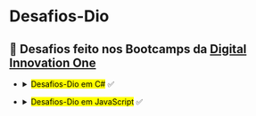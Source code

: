 # Desafios-Dio
## :rocket: Desafios feito nos Bootcamps da [Digital Innovation One](https://web.digitalinnovation.one/track/everis-fullstack-developer)


 


        
<div>
<ul>
   <li>
     <details>
<summary><mark>Desafios-Dio em C#</mark> ✅</summary>
    
## :computer:**Iniciando aritmética em C#**
|**Desafio** | Solução |
| :---: |  :---: | 
| ✅Média 1 | [**Código**](https://github.com/Doni-zete/Desafio-dio/blob/master/C-Sharp/Iniciando%20aritm%C3%A9tica%20em%20C%23/1-M%C3%A9dia%201/solucao.cs) | 
| ✅Média 2 | [**Código**](https://github.com/Doni-zete/Desafio-dio/blob/master/C-Sharp/Iniciando%20aritm%C3%A9tica%20em%20C%23/2-M%C3%A9dia%202/solucao.cs) | 
---------------------------------------------------------------------------------------------------------------------------------------------------------------------------------

## :computer:**Introdução a Programação com C#**
|**Desafio** | Solução |
| :--- |  :---: |
| ✅Dividindo X por Y | [**Código**](https://github.com/Doni-zete/Desafio-dio/blob/master/C-Sharp/Introdu%C3%A7%C3%A3o%20a%20Programa%C3%A7%C3%A3o%20com%20C%23/1-Dividindo%20X%20por%20Y/solu%C3%A7%C3%A3o.cs) | 
| ✅Distância | [**Código**](https://github.com/Doni-zete/Desafio-dio/blob/master/C-Sharp/Introdu%C3%A7%C3%A3o%20a%20Programa%C3%A7%C3%A3o%20com%20C%23/2-Dist%C3%A2ncia/solu%C3%A7%C3%A3o.cs) | 
| ✅Quanta Mandioca | [**Código**](https://github.com/Doni-zete/Desafio-dio/blob/master/C-Sharp/Introdu%C3%A7%C3%A3o%20a%20Programa%C3%A7%C3%A3o%20com%20C%23/3-Quanta%20Mandioca/solu%C3%A7%C3%A3o.cs) | 
| ✅Bazinga! | [**Código**](https://github.com/Doni-zete/Desafio-dio/blob/master/C-Sharp/Introdu%C3%A7%C3%A3o%20a%20Programa%C3%A7%C3%A3o%20com%20C%23/4-Bazinga!/solucao.cs) | 
| ✅Coxinha de Bueno | [**Código**](https://github.com/Doni-zete/Desafio-dio/blob/master/C-Sharp/Introdu%C3%A7%C3%A3o%20a%20Programa%C3%A7%C3%A3o%20com%20C%23/5-Coxinha%20de%20Bueno/solucao.cs) | 
| ✅Sequência Lógica | [**Código**](https://github.com/Doni-zete/Desafio-dio/blob/master/C-Sharp/Introdu%C3%A7%C3%A3o%20a%20Programa%C3%A7%C3%A3o%20com%20C%23/6-Sequ%C3%AAncia%20L%C3%B3gica/solucao.cs) | 
| ✅Média 2 | [**Código**](https://github.com/Doni-zete/Desafio-dio/blob/master/C-Sharp/Introdu%C3%A7%C3%A3o%20a%20Programa%C3%A7%C3%A3o%20com%20C%23/7-M%C3%A9dia%202/solucao.cs) | 
---------------------------------------------------------------------------------------------------------------------------------------------------------------------------------
## :computer:**Introdução a Resolução de Desafios com C#**
|**Desafio** | Solução |
| :--- |  :---: 
| ✅Múltiplos | [**Código**](https://github.com/Doni-zete/Desafio-dio/blob/master/C-Sharp/Introdu%C3%A7%C3%A3o%20a%20Resolu%C3%A7%C3%A3o%20de%20Desafios%20com%20C%23/1-M%C3%BAltiplos/solucao.cs) | 
| ✅Números Ímpares | [**Código**](https://github.com/Doni-zete/Desafio-dio/blob/master/C-Sharp/Introdu%C3%A7%C3%A3o%20a%20Resolu%C3%A7%C3%A3o%20de%20Desafios%20com%20C%23/2-N%C3%BAmeros%20%C3%8Dmpares/solucao.cs) | 
| ✅Conversão de Tempo | [**Código**](https://github.com/Doni-zete/Desafio-dio/blob/master/C-Sharp/Introdu%C3%A7%C3%A3o%20a%20Resolu%C3%A7%C3%A3o%20de%20Desafios%20com%20C%23/3-Convers%C3%A3o%20de%20Tempo/solucao.cs) | 
| ✅Tempo do Dobby | [**Código**](https://github.com/Doni-zete/Desafio-dio/blob/master/C-Sharp/Introdu%C3%A7%C3%A3o%20a%20Resolu%C3%A7%C3%A3o%20de%20Desafios%20com%20C%23/4-Tempo%20do%20Dobby/solucao.cs) | 

---------------------------------------------------------------------------------------------------------------------------------------------------------------------------------

## :computer:**Primeiros desafios Matemáticos em C#**
|**Desafio** | Solução |
| :--- |  :---: 
| ✅Soma Simples | [**Código**](https://github.com/Doni-zete/Desafio-dio/blob/master/C-Sharp/Primeiros%20desafios%20Matem%C3%A1ticos%20em%20C%23/1-Soma%20Simples/solucao.cs) | 
| ✅DDD | [**Código**](https://github.com/Doni-zete/Desafio-dio/blob/master/C-Sharp/Primeiros%20desafios%20Matem%C3%A1ticos%20em%20C%23/2-DDD/solucao.cs) | 


## :computer:**Primeiros desafios em C#**
|**Desafio** | Solução |
| :--- |  :---: 
| ✅Distância | [**Código**](https://github.com/Doni-zete/Desafio-dio/blob/master/C-Sharp/Primeiros%20desafios%20em%20C%23/1-Dist%C3%A2ncia/solucao.cs) | 
| ✅Diferença | [**Código**](https://github.com/Doni-zete/Desafio-dio/blob/master/C-Sharp/Primeiros%20desafios%20em%20C%23/2-Diferen%C3%A7a/solucao.cs) | 



## :computer:**Desafios Introdutórios com C#**
|**Desafio** | Solução |
| :--- |  :---: 
| ✅Tuitando | [**Código**](https://github.com/Doni-zete/Desafio-dio/blob/master/C-Sharp/Desafios%20Introdut%C3%B3rios%20com%20C%23/1-Tuitando/solucao.cs) | 
| ✅DDD | [**Código**](https://github.com/Doni-zete/Desafio-dio/blob/master/C-Sharp/Desafios%20Introdut%C3%B3rios%20com%20C%23/2-DDD/solucao.cs) | 
| ✅Conversão de Tempo | [**Código**](https://github.com/Doni-zete/Desafio-dio/blob/master/C-Sharp/Desafios%20Introdut%C3%B3rios%20com%20C%23/3-Convers%C3%A3o%20de%20Tempo/solucao.cs) | 



## :computer:**Primeiros desafios com C#**
|**Desafio** | Solução |
| :--- |  :---: 
| ✅Mês | [**Código**](https://github.com/Doni-zete/Desafio-dio/blob/master/C-Sharp/Primeiros%20desafios%20com%20C%23/1-M%C3%AAs/solucao.cs) | 
| ✅Quantidade de Números Positivos | [**Código**](https://github.com/Doni-zete/Desafio-dio/blob/master/C-Sharp/Primeiros%20desafios%20com%20C%23/2-Quantidade%20de%20N%C3%BAmeros%20Positivos/solucao.cs) | 
| ✅Validação de Nota | [**Código**](https://github.com/Doni-zete/Desafio-dio/blob/master/C-Sharp/Primeiros%20desafios%20com%20C%23/3-Valida%C3%A7%C3%A3o%20de%20Nota/solucao.cs) | 


         
 ## :computer:**Primeiros desafios em C#**
|**Desafio** | Solução |
| :--- |  :---: 
| ✅Distância | [**Código**](https://github.com/Doni-zete/Desafio-dio/blob/master/C-Sharp/Primeiros%20desafios%20em%20C%23/1-Dist%C3%A2ncia/solucao.cs) | 
| ✅Diferença | [**Código**](https://github.com/Doni-zete/Desafio-dio/blob/master/C-Sharp/Primeiros%20desafios%20em%20C%23/2-Diferen%C3%A7a/solucao.cs) | 
      
## :computer:**Resolvendo Desafios Iniciais em C#**
|**Desafio** | Solução |
| :--- |  :---: 
| ✅Ho Ho Ho | [**Código**](https://github.com/Doni-zete/Desafio-dio/blob/master/C-Sharp/Resolvendo%20Desafios%20Iniciais%20em%20C%23/1-Ho%20Ho%20Ho/solucao.cs) | 
| ✅Pneu | [**Código**](https://github.com/Doni-zete/Desafio-dio/blob/master/C-Sharp/Resolvendo%20Desafios%20Iniciais%20em%20C%23/2-Pneu/solucao.cs) | 
| ✅Quadrante | [**Código**](https://github.com/Doni-zete/Desafio-dio/blob/master/C-Sharp/Resolvendo%20Desafios%20Iniciais%20em%20C%23/3-Quadrante/solucao.cs) | 
      
      
      
 ## :computer:**Resolvendo desafios Intermediários em C#**
|**Desafio** | Solução |
| :--- |  :---: 
| ✅PUM | [**Código**](https://github.com/Doni-zete/Desafio-dio/blob/master/C-Sharp/Resolvendo%20desafios%20Intermedi%C3%A1rios%20em%20C%23/1-PUM/solucao.cs) | 
| ✅Polígonos Regulares Simples | [**Código**](https://github.com/Doni-zete/Desafio-dio/blob/master/C-Sharp/Resolvendo%20desafios%20Intermedi%C3%A1rios%20em%20C%23/2-Pol%C3%ADgonos%20Regulares%20Simples/solucao.cs) | 
| ✅Intervalo 2 | [**Código**](https://github.com/Doni-zete/Desafio-dio/blob/master/C-Sharp/Resolvendo%20desafios%20Intermedi%C3%A1rios%20em%20C%23/3-Intervalo%202/solucao.cs) | 
      
      
 ## :computer:**Programando em C#**
|**Desafio** | Solução |
| :--- |  :---:       
| ✅1-Xenlongão | [**Código**](https://github.com/Doni-zete/Desafio-dio/blob/master/C-Sharp/Programando%20em%20C%23/1-Xenlong%C3%A3o/solucao.cs) | 
| ✅2-Quadrado de Pares | [**Código**](https://github.com/Doni-zete/Desafio-dio/blob/master/C-Sharp/Programando%20em%20C%23/2-Quadrado%20de%20Pares/solucao.cs) | 
| ✅3-Sequência S | [**Código**](https://github.com/Doni-zete/Desafio-dio/blob/master/C-Sharp/Programando%20em%20C%23/3-Sequ%C3%AAncia%20S/solucao.cs) | 
| ✅4-Sequencia IJ 2 | [**Código**](https://github.com/Doni-zete/Desafio-dio/blob/master/C-Sharp/Programando%20em%20C%23/4-Sequencia%20IJ%202/solucao.cs) | 
| ✅5-Vai Ter Copa | [**Código**](https://github.com/Doni-zete/Desafio-dio/blob/master/C-Sharp/Programando%20em%20C%23/5-Vai%20Ter%20Copa/solucao.cs) |
| ✅6-Sucessor Par | [**Código**](https://github.com/Doni-zete/Desafio-dio/blob/master/C-Sharp/Programando%20em%20C%23/6-Sucessor%20Par/solucao.cs) |
      
     
      


</ul>
                </li>    
</div>
 
 
<div>
<ul>
   <li>
     <details>
<summary><mark>Desafios-Dio em JavaScript</mark> ✅</summary>
      
      
 ## :computer:**Desafios Iniciais JavaScript**
|**Desafio** | Solução |
| :---: |  :---: | 
| ✅Tabuada | [**Código**](https://github.com/Doni-zete/Desafio-dio/blob/master/Javascript/Desafios%20Iniciais%20JavaScript/1-Tabuada/solucao.js) | 
| ✅Intervalo | [**Código**](https://github.com/Doni-zete/Desafio-dio/blob/master/Javascript/Desafios%20Iniciais%20JavaScript/2-Intervalo/solucao.js) | 
| ✅Tipo de Combustível | [**Código**](https://github.com/Doni-zete/Desafio-dio/blob/master/Javascript/Desafios%20Iniciais%20JavaScript/3-Tipo%20de%20Combust%C3%ADvel/solucao.js) | 
      
## :computer:**Fundamentos Aritméticos em JavaScript**
|**Desafio** | Solução |
| :---: |  :---: | 
| ✅Quantidade de Números Positivos | [**Código**](https://github.com/Doni-zete/Desafio-dio/blob/master/Javascript/Fundamentos%20Aritm%C3%A9ticos%20em%20JavaScript/1-Quantidade%20de%20N%C3%BAmeros%20Positivos/solucao.js) | 
| ✅Exibindo Números Pares | [**Código**](https://github.com/Doni-zete/Desafio-dio/blob/master/Javascript/Fundamentos%20Aritm%C3%A9ticos%20em%20JavaScript/2-Exibindo%20N%C3%BAmeros%20Pares/solucao.js) | 
| ✅Análise de Números | [**Código**](https://github.com/Doni-zete/Desafio-dio/blob/master/Javascript/Fundamentos%20Aritm%C3%A9ticos%20em%20JavaScript/3-An%C3%A1lise%20de%20N%C3%BAmeros/solucao.js) | 
      
  

